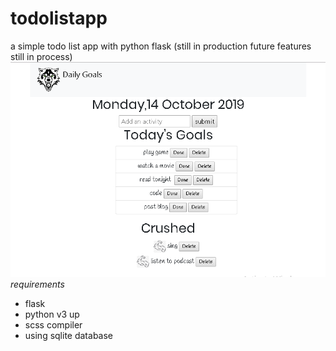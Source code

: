 # todolistapp
a simple todo list app with python flask (still in production future features still in process)
![alt text](https://github.com/fredcodee/todolistapp/blob/master/todoapp%20image.png)
*requirements*
- flask
- python v3 up
- scss compiler
- using sqlite database

